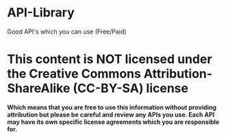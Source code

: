 # API-Library
Good API's which you can use (Free/Paid)

# This content is **NOT** licensed under the Creative Commons Attribution-ShareAlike (CC-BY-SA) license

**Which means that you are free to use this information without providing attribution but please be careful and review any APIs you use. Each API may have its own specific license agreements which you are responsible for.**
